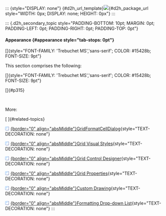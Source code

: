 ::: {style="DISPLAY: none"}
[](ms-xhelp:///?Id=d2h_url_template){#d2h_url_template}![](!package_url!){#d2h_package_url style="WIDTH: 0px; DISPLAY: none; HEIGHT: 0px"}
:::

::: {.d2h_secondary_topic style="PADDING-BOTTOM: 10pt; MARGIN: 0pt; PADDING-LEFT: 0pt; PADDING-RIGHT: 0pt; PADDING-TOP: 0pt"}
#### Appearance {#appearance style="tab-stops: 0pt"}

[]{style="FONT-FAMILY: 'Trebuchet MS','sans-serif'; COLOR: #15428b; FONT-SIZE: 9pt"} 

This section comprises the following:

[]{style="FONT-FAMILY: 'Trebuchet MS','sans-serif'; COLOR: #15428b; FONT-SIZE: 9pt"} 

[]{#p315} 

 

More:

[ ]{#related-topics}

[![](button.gif){border="0" align="absMiddle"}GridFormatCellDialog](ms-xhelp:///?Id=d2fff436-11e0-4891-b2bf-d66a4c856092){style="TEXT-DECORATION: none"}

[![](button.gif){border="0" align="absMiddle"}Grid Visual Styles](ms-xhelp:///?Id=b26c0857-43f9-4c40-a573-860669fe5355){style="TEXT-DECORATION: none"}

[![](button.gif){border="0" align="absMiddle"}Grid Control Designer](ms-xhelp:///?Id=b6043232-1c73-499f-9b8b-b762637ad131){style="TEXT-DECORATION: none"}

[![](button.gif){border="0" align="absMiddle"}Grid Properties](ms-xhelp:///?Id=26fc7905-f37c-43c8-8d08-38c0d859faa9){style="TEXT-DECORATION: none"}

[![](button.gif){border="0" align="absMiddle"}Custom Drawing](ms-xhelp:///?Id=20c59161-bfcf-4a98-94bd-cfbe58c80434){style="TEXT-DECORATION: none"}

[![](button.gif){border="0" align="absMiddle"}Formatting Drop-down List](ms-xhelp:///?Id=6bf3847a-e748-4518-93fc-ebdf9b089ccc){style="TEXT-DECORATION: none"}
:::
